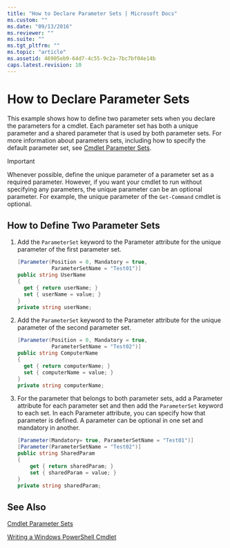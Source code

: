 ```yaml
---
title: "How to Declare Parameter Sets | Microsoft Docs"
ms.custom: ""
ms.date: "09/13/2016"
ms.reviewer: ""
ms.suite: ""
ms.tgt_pltfrm: ""
ms.topic: "article"
ms.assetid: 46905eb9-64d7-4c55-9c2a-7bc7bf04e14b
caps.latest.revision: 10
---
```

# How to Declare Parameter Sets

This example shows how to define two parameter sets when you declare the parameters for a cmdlet. Each parameter set has both a unique parameter and a shared parameter that is used by both parameter sets. For more information about parameters sets, including how to specify the default parameter set, see [Cmdlet Parameter Sets](./cmdlet-parameter-sets.md).

> [!IMPORTANT]
> Whenever possible, define the unique parameter of a parameter set as a required parameter. However, if you want your cmdlet to run without specifying any parameters, the unique parameter can be an optional parameter. For example, the unique parameter of the `Get-Command` cmdlet is optional.

## How to Define Two Parameter Sets

1. Add the `ParameterSet` keyword to the Parameter attribute for the unique parameter of the first parameter set.

    ```csharp
    [Parameter(Position = 0, Mandatory = true,
               ParameterSetName = "Test01")]
    public string UserName
    {
      get { return userName; }
      set { userName = value; }
    }
    private string userName;
    ```

2. Add the `ParameterSet` keyword to the Parameter attribute for the unique parameter of the second parameter set.

    ```csharp
    [Parameter(Position = 0, Mandatory = true,
               ParameterSetName = "Test02")]
    public string ComputerName
    {
      get { return computerName; }
      set { computerName = value; }
    }
    private string computerName;
    ```

3. For the parameter that belongs to both parameter sets, add a Parameter attribute for each parameter set and then add the `ParameterSet` keyword to each set. In each Parameter attribute, you can specify how that parameter is defined. A parameter can be optional in one set and mandatory in another.

    ```csharp
    [Parameter(Mandatory= true, ParameterSetName = "Test01")]
    [Parameter(ParameterSetName = "Test02")]
    public string SharedParam
    {
        get { return sharedParam; }
        set { sharedParam = value; }
    }
    private string sharedParam;
    ```

## See Also

[Cmdlet Parameter Sets](./cmdlet-parameter-sets.md)

[Writing a Windows PowerShell Cmdlet](./writing-a-windows-powershell-cmdlet.md)
